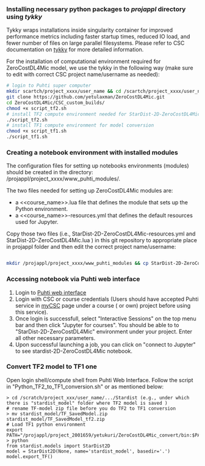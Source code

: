

### Installing necessary python packages to *projappl* directory using *tykky*

Tykky wraps installations inside singularity container for improved performance metrics including faster startup times, reduced IO load, and  fewer number of files on large parallel filesystems. Please refer to CSC documentation on [tykky](https://docs.csc.fi/computing/containers/tykky/) for more detailed information.

For the installation of computational environment required for ZeroCostDL4Mic model, we use the tykky in the following way (make sure to edit with correct CSC project name/username as needed):

```bash
# login to Puhti super computer  
mkdir scartch/project_xxxx/user_name && cd /scartch/project_xxxx/user_name
git clone https://github.com/yetulaxman/ZeroCostDL4Mic.git
cd ZeroCostDL4Mic/CSC_custom_builds/
chmod +x script_tf2.sh
# install TF2 compute environment needed for StarDist-2D-ZeroCostDL4Mic model
./script_tf2.sh
# install TF1 compute environment for model conversion
chmod +x script_tf1.sh
./script_tf1.sh
```

### Creating a notebook environment with installed modules

The configuration files for setting up notebooks environments (modules) should be created in the directory: /projappl/project_xxxx/www_puhti_modules/. 

The two files needed for setting up ZeroCostDL4Mic modules are:
   - a <<course_name>>.lua file that defines the module that sets up the Python environment. 
   - a <<course_name>>-resources.yml that defines the default resources used for Jupyter.
  
Copy those two files (i.e., StarDist-2D-ZeroCostDL4Mic-resources.yml and StarDist-2D-ZeroCostDL4Mic.lua ) in this git repository to appropriate place in projappl folder and then edit the correct project name/username:

```bash

mkdir /projappl/project_xxxx/www_puhti_modules && cp StarDist-2D-ZeroCostDL4Mic-resources.yml 	StarDist-2D-ZeroCostDL4Mic.lua  /projappl/project_xxxx/www_puhti_modules

```


### Accessing notebook via Puhti web interface

1. Login to [Puhti web interface](https://www.puhti.csc.fi/public/login.html)
2. Login with CSC or course credentials (Users should have accepted Puhti service in [myCSC](https://my.csc.fi/welcome) page under a course ( or own) project before using this service). 
3. Once login is successfull, select "Interactive Sessions" on the top menu bar and then click "Jupyter for courses". You should be able to to "StarDist-2D-ZeroCostDL4Mic" environment under your project. Enter all other necessary parameters.
4. Upon successful launching a job, you can click on "connect to Jupyter" to see stardist-2D-ZeroCostDL4Mic notebook.


### Convert TF2 model to TF1 one 

Open login shell/compute shell from Puhti Web Interface. Follow the script in "Python_TF2_to_TF1_conversion.sh" or as mentioned below: 
```
> cd /scratch/project_xxx/user_name/.../Stardist (e.g., under which there is "stardist_model" folder where TF2 model is saved )
# rename TF-model zip file before you do TF2 to TF1 conversion
> mv stardist_model/TF_SavedModel.zip stardist_model/TF_SavedModel_tf2.zip
# Load TF1 python environment
export PATH="/projappl/project_2001659/yetukuri/ZeroCostDL4Mic_convert/bin:$PATH"
> python
from stardist.models import StarDist2D
model = StarDist2D(None, name='stardist_model', basedir='.')
model.export_TF()
```
